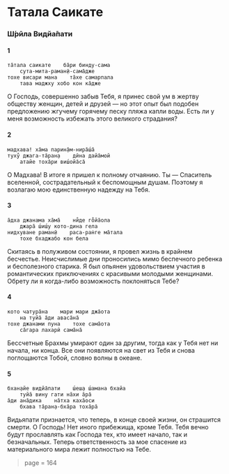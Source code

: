# Татала Саикате

### Ш́рӣла Видйа̄пати

#### 1

    та̄тала саикате    ба̄ри бинду-сама
        сута-мита-раман̣ӣ-сама̄дже
    тохе висари мана    та̄хе самарпала
        тава маджху хобо кон ка̄дже

О Господь, совершенно забыв Тебя, я принес свой ум в жертву обществу женщин, детей и друзей — но этот опыт был подобен предложению жгучему горячему песку пляжа капли воды. Есть ли у меня возможность избежать этого великого страдания?

#### 2

    мадхава! ха̄ма парин̣а̄м-нира̄ш́а̄
    туху̐ джага-та̄ран̣а    дӣна дайа̄мой
        атайе тоха̄ри виш́ойа̄са̄

О Мадхава! В итоге я пришел к полному отчаянию. Ты — Спаситель вселенной, сострадательный к беспомощным душам. Поэтому я возлагаю мою единственную надежду на Тебя.

#### 3

    а̄дха джанама ха̄ма̄    ни̐де го̐йа̄ола
        джара̄ ш́иш́у кото-дина гела
    нидхуване раман̣ӣ    раса-ран̇ге ма̄тала
        тохе бхаджабо кон бела

Скитаясь в полуживом состоянии, я провел жизнь в крайнем бесчестье. Неисчислимые дни проносились мимо беспечного ребенка и бесполезного старика. Я был опьянен удовольствием участия в романтических приключениях с красивыми молодыми женщинами. Обрету ли я когда-либо возможность поклоняться Тебе?

#### 4

    кото чатура̄на    мари мари джа̄ота
        на туйа̄ а̄ди аваса̄на̄
    тохе джанами пуна    тохе сама̄ота
        са̄гара лахарӣ сама̄на̄

Бессчетные Брахмы умирают один за другим, тогда как у Тебя нет ни начала, ни конца. Все они появляются на свет из Тебя и снова поглощаются Тобой, словно волны в океане.

#### 5

    бхан̣айе видйа̄пати    ш́еш̣а ш́амана бхайа
        туйа̄ вин̣у гати на̄хи а̄ра̄
    а̄ди ана̄дика    на̄тха каха̄оси
        бхава та̄ран̣а-бха̄ра тоха̄ра̄

Видьяпати признается, что теперь, в конце своей жизни, он страшится смерти. О Господь! Нет иного прибежища, кроме Тебя. Тебя вечно будут прославлять как Господа тех, кто имеет начало, так и безначальных. Теперь ответственность за мое спасение из материального мира лежит полностью на Тебе.


> page = 164
